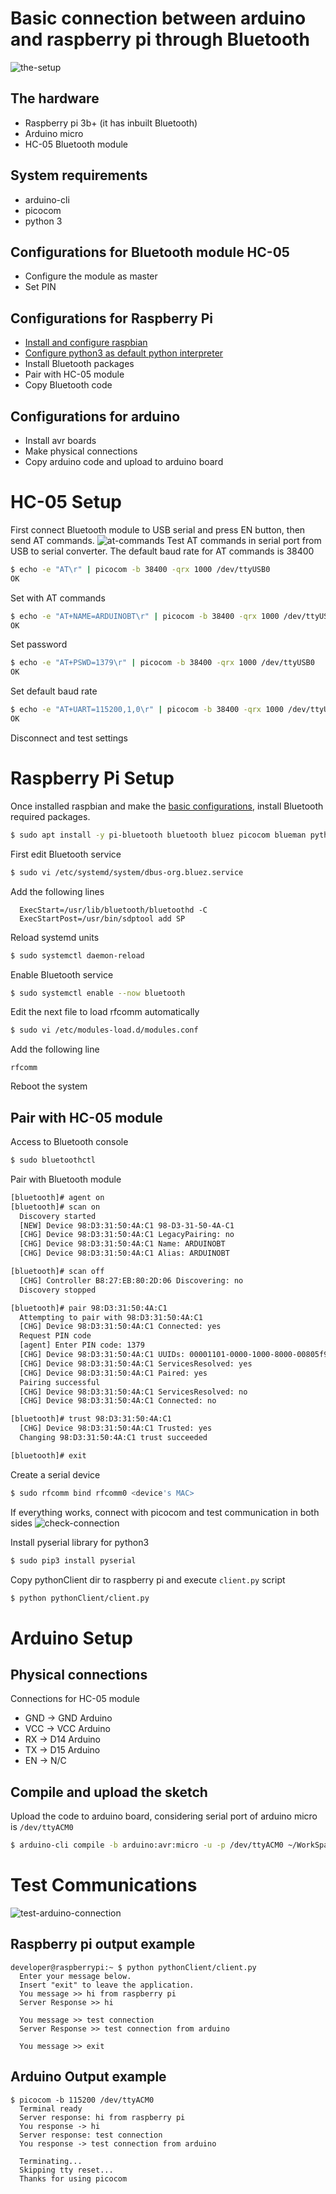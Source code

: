 # Basic connection between arduino and raspberry pi through Bluetooth

![the-setup](media/setup.jpg)

## The hardware
  - Raspberry pi 3b+ (it has inbuilt Bluetooth)
  - Arduino micro
  - HC-05 Bluetooth module

## System requirements
  - arduino-cli
  - picocom
  - python 3

## Configurations for Bluetooth module HC-05
  - Configure the module as master
  - Set PIN

## Configurations for Raspberry Pi
  - [Install and configure raspbian](https://github.com/ivan28823/arduino-wifi-connection/blob/master/README.md#raspberry-pi-setup)
  - [Configure python3 as default python interpreter](https://github.com/ivan28823/arduino-wifi-connection/blob/master/README.md#raspberry-pi-setup)
  - Install Bluetooth packages
  - Pair with HC-05 module
  - Copy Bluetooth code

## Configurations for arduino
  - Install avr boards
  - Make physical connections
  - Copy arduino code and upload to arduino board

# HC-05 Setup

First connect Bluetooth module to USB serial and press EN button, then send AT commands.
![at-commands](media/at-connections.jpg)
Test AT commands in serial port from USB to serial converter. The default baud rate for AT commands is 38400
```sh
$ echo -e "AT\r" | picocom -b 38400 -qrx 1000 /dev/ttyUSB0
OK
```
Set with AT commands
```sh
$ echo -e "AT+NAME=ARDUINOBT\r" | picocom -b 38400 -qrx 1000 /dev/ttyUSB0
OK
```
Set password
```sh
$ echo -e "AT+PSWD=1379\r" | picocom -b 38400 -qrx 1000 /dev/ttyUSB0
OK
```
Set default baud rate
```sh
$ echo -e "AT+UART=115200,1,0\r" | picocom -b 38400 -qrx 1000 /dev/ttyUSB0
OK
```
Disconnect and test settings

# Raspberry Pi Setup

Once installed raspbian and make the [basic configurations](https://github.com/ivan28823/arduino-wifi-connection/blob/master/README.md#raspberry-pi-setup), install Bluetooth required packages. 

```sh
$ sudo apt install -y pi-bluetooth bluetooth bluez picocom blueman python3-pip
```

First edit Bluetooth service 
```sh
$ sudo vi /etc/systemd/system/dbus-org.bluez.service
```
Add the following lines
```
  ExecStart=/usr/lib/bluetooth/bluetoothd -C
  ExecStartPost=/usr/bin/sdptool add SP
```

Reload systemd units
```sh
$ sudo systemctl daemon-reload
```

Enable Bluetooth service
```sh
$ sudo systemctl enable --now bluetooth
```

Edit the next file to load rfcomm automatically 
```sh
$ sudo vi /etc/modules-load.d/modules.conf
```
Add the following line 
```
rfcomm
```
Reboot the system

## Pair with HC-05 module

Access to Bluetooth console
```sh
$ sudo bluetoothctl 
```

Pair with Bluetooth module 
```sh
[bluetooth]# agent on
[bluetooth]# scan on
  Discovery started
  [NEW] Device 98:D3:31:50:4A:C1 98-D3-31-50-4A-C1
  [CHG] Device 98:D3:31:50:4A:C1 LegacyPairing: no
  [CHG] Device 98:D3:31:50:4A:C1 Name: ARDUINOBT
  [CHG] Device 98:D3:31:50:4A:C1 Alias: ARDUINOBT

[bluetooth]# scan off
  [CHG] Controller B8:27:EB:80:2D:06 Discovering: no
  Discovery stopped

[bluetooth]# pair 98:D3:31:50:4A:C1
  Attempting to pair with 98:D3:31:50:4A:C1
  [CHG] Device 98:D3:31:50:4A:C1 Connected: yes
  Request PIN code
  [agent] Enter PIN code: 1379
  [CHG] Device 98:D3:31:50:4A:C1 UUIDs: 00001101-0000-1000-8000-00805f9b34fb
  [CHG] Device 98:D3:31:50:4A:C1 ServicesResolved: yes
  [CHG] Device 98:D3:31:50:4A:C1 Paired: yes
  Pairing successful
  [CHG] Device 98:D3:31:50:4A:C1 ServicesResolved: no
  [CHG] Device 98:D3:31:50:4A:C1 Connected: no

[bluetooth]# trust 98:D3:31:50:4A:C1
  [CHG] Device 98:D3:31:50:4A:C1 Trusted: yes
  Changing 98:D3:31:50:4A:C1 trust succeeded

[bluetooth]# exit
```

Create a serial device
```sh
$ sudo rfcomm bind rfcomm0 <device's MAC>
```

If everything works, connect with picocom and test communication in both sides
![check-connection](media/test-bt-connection.gif)

Install pyserial library for python3
```sh
$ sudo pip3 install pyserial
```
Copy pythonClient dir to raspberry pi and execute `client.py` script 
```sh
$ python pythonClient/client.py
```

# Arduino Setup

## Physical connections 
Connections for HC-05 module
  - GND -> GND Arduino
  - VCC -> VCC Arduino
  - RX  -> D14 Arduino
  - TX  -> D15 Arduino
  - EN  -> N/C

## Compile and upload the sketch 
Upload the code to arduino board, considering serial port of arduino micro is `/dev/ttyACM0`
```sh
$ arduino-cli compile -b arduino:avr:micro -u -p /dev/ttyACM0 ~/WorkSpace/tutorials/rpi-arduino-bluetooth/arduinoBT-HC05
```

# Test Communications
![test-arduino-connection](media/arduino-python-test.gif)

## Raspberry pi output example
```
developer@raspberrypi:~ $ python pythonClient/client.py
  Enter your message below.
  Insert "exit" to leave the application.
  You message >> hi from raspberry pi
  Server Response >> hi
  
  You message >> test connection
  Server Response >> test connection from arduino
  
  You message >> exit
```

## Arduino Output example 
```
$ picocom -b 115200 /dev/ttyACM0
  Terminal ready
  Server response: hi from raspberry pi
  You response -> hi
  Server response: test connection
  You response -> test connection from arduino
  
  Terminating...
  Skipping tty reset...
  Thanks for using picocom
```

